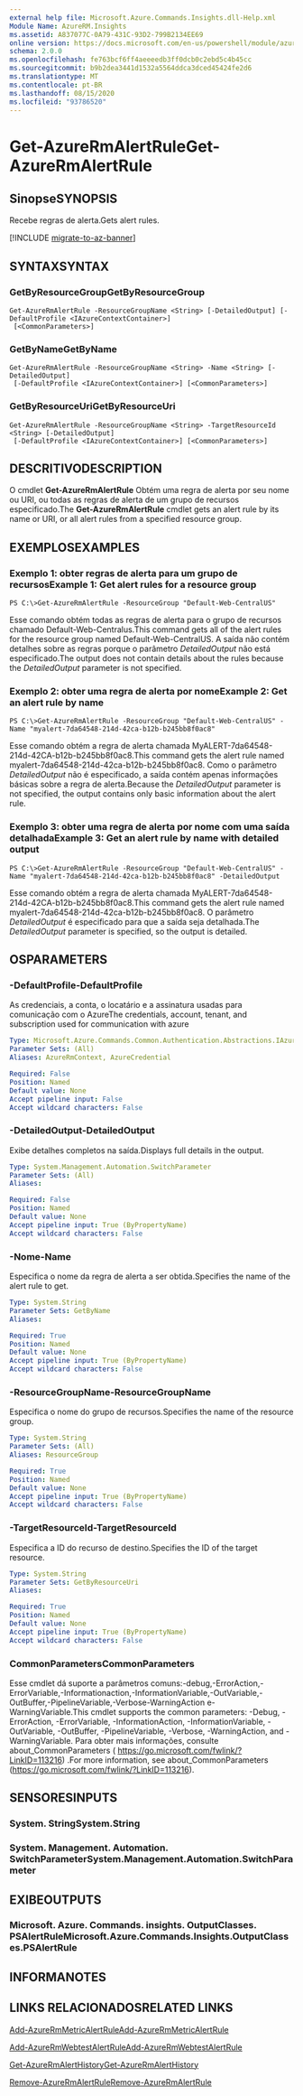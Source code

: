 ```yaml
---
external help file: Microsoft.Azure.Commands.Insights.dll-Help.xml
Module Name: AzureRM.Insights
ms.assetid: A837077C-0A79-431C-93D2-799B2134EE69
online version: https://docs.microsoft.com/en-us/powershell/module/azurerm.insights/get-azurermalertrule
schema: 2.0.0
ms.openlocfilehash: fe763bcf6ff4aeeeedb3ff0dcb0c2ebd5c4b45cc
ms.sourcegitcommit: b9b2dea3441d1532a5564ddca3dced45424fe2d6
ms.translationtype: MT
ms.contentlocale: pt-BR
ms.lasthandoff: 08/15/2020
ms.locfileid: "93786520"
---
```

# <span data-ttu-id="e5e20-101">Get-AzureRmAlertRule</span><span class="sxs-lookup"><span data-stu-id="e5e20-101">Get-AzureRmAlertRule</span></span>

## <span data-ttu-id="e5e20-102">Sinopse</span><span class="sxs-lookup"><span data-stu-id="e5e20-102">SYNOPSIS</span></span>
<span data-ttu-id="e5e20-103">Recebe regras de alerta.</span><span class="sxs-lookup"><span data-stu-id="e5e20-103">Gets alert rules.</span></span>

[!INCLUDE [migrate-to-az-banner](../../includes/migrate-to-az-banner.md)]

## <span data-ttu-id="e5e20-104">SYNTAX</span><span class="sxs-lookup"><span data-stu-id="e5e20-104">SYNTAX</span></span>

### <span data-ttu-id="e5e20-105">GetByResourceGroup</span><span class="sxs-lookup"><span data-stu-id="e5e20-105">GetByResourceGroup</span></span>
```
Get-AzureRmAlertRule -ResourceGroupName <String> [-DetailedOutput] [-DefaultProfile <IAzureContextContainer>]
 [<CommonParameters>]
```

### <span data-ttu-id="e5e20-106">GetByName</span><span class="sxs-lookup"><span data-stu-id="e5e20-106">GetByName</span></span>
```
Get-AzureRmAlertRule -ResourceGroupName <String> -Name <String> [-DetailedOutput]
 [-DefaultProfile <IAzureContextContainer>] [<CommonParameters>]
```

### <span data-ttu-id="e5e20-107">GetByResourceUri</span><span class="sxs-lookup"><span data-stu-id="e5e20-107">GetByResourceUri</span></span>
```
Get-AzureRmAlertRule -ResourceGroupName <String> -TargetResourceId <String> [-DetailedOutput]
 [-DefaultProfile <IAzureContextContainer>] [<CommonParameters>]
```

## <span data-ttu-id="e5e20-108">DESCRITIVO</span><span class="sxs-lookup"><span data-stu-id="e5e20-108">DESCRIPTION</span></span>
<span data-ttu-id="e5e20-109">O cmdlet **Get-AzureRmAlertRule** Obtém uma regra de alerta por seu nome ou URI, ou todas as regras de alerta de um grupo de recursos especificado.</span><span class="sxs-lookup"><span data-stu-id="e5e20-109">The **Get-AzureRmAlertRule** cmdlet gets an alert rule by its name or URI, or all alert rules from a specified resource group.</span></span>

## <span data-ttu-id="e5e20-110">EXEMPLOS</span><span class="sxs-lookup"><span data-stu-id="e5e20-110">EXAMPLES</span></span>

### <span data-ttu-id="e5e20-111">Exemplo 1: obter regras de alerta para um grupo de recursos</span><span class="sxs-lookup"><span data-stu-id="e5e20-111">Example 1: Get alert rules for a resource group</span></span>
```
PS C:\>Get-AzureRmAlertRule -ResourceGroup "Default-Web-CentralUS"
```

<span data-ttu-id="e5e20-112">Esse comando obtém todas as regras de alerta para o grupo de recursos chamado Default-Web-Centralus.</span><span class="sxs-lookup"><span data-stu-id="e5e20-112">This command gets all of the alert rules for the resource group named Default-Web-CentralUS.</span></span>
<span data-ttu-id="e5e20-113">A saída não contém detalhes sobre as regras porque o parâmetro *DetailedOutput* não está especificado.</span><span class="sxs-lookup"><span data-stu-id="e5e20-113">The output does not contain details about the rules because the *DetailedOutput* parameter is not specified.</span></span>

### <span data-ttu-id="e5e20-114">Exemplo 2: obter uma regra de alerta por nome</span><span class="sxs-lookup"><span data-stu-id="e5e20-114">Example 2: Get an alert rule by name</span></span>
```
PS C:\>Get-AzureRmAlertRule -ResourceGroup "Default-Web-CentralUS" -Name "myalert-7da64548-214d-42ca-b12b-b245bb8f0ac8"
```

<span data-ttu-id="e5e20-115">Esse comando obtém a regra de alerta chamada MyALERT-7da64548-214d-42CA-b12b-b245bb8f0ac8.</span><span class="sxs-lookup"><span data-stu-id="e5e20-115">This command gets the alert rule named myalert-7da64548-214d-42ca-b12b-b245bb8f0ac8.</span></span>
<span data-ttu-id="e5e20-116">Como o parâmetro *DetailedOutput* não é especificado, a saída contém apenas informações básicas sobre a regra de alerta.</span><span class="sxs-lookup"><span data-stu-id="e5e20-116">Because the *DetailedOutput* parameter is not specified, the output contains only basic information about the alert rule.</span></span>

### <span data-ttu-id="e5e20-117">Exemplo 3: obter uma regra de alerta por nome com uma saída detalhada</span><span class="sxs-lookup"><span data-stu-id="e5e20-117">Example 3: Get an alert rule by name with detailed output</span></span>
```
PS C:\>Get-AzureRmAlertRule -ResourceGroup "Default-Web-CentralUS" -Name "myalert-7da64548-214d-42ca-b12b-b245bb8f0ac8" -DetailedOutput
```

<span data-ttu-id="e5e20-118">Esse comando obtém a regra de alerta chamada MyALERT-7da64548-214d-42CA-b12b-b245bb8f0ac8.</span><span class="sxs-lookup"><span data-stu-id="e5e20-118">This command gets the alert rule named myalert-7da64548-214d-42ca-b12b-b245bb8f0ac8.</span></span>
<span data-ttu-id="e5e20-119">O parâmetro *DetailedOutput* é especificado para que a saída seja detalhada.</span><span class="sxs-lookup"><span data-stu-id="e5e20-119">The *DetailedOutput* parameter is specified, so the output is detailed.</span></span>

## <span data-ttu-id="e5e20-120">OS</span><span class="sxs-lookup"><span data-stu-id="e5e20-120">PARAMETERS</span></span>

### <span data-ttu-id="e5e20-121">-DefaultProfile</span><span class="sxs-lookup"><span data-stu-id="e5e20-121">-DefaultProfile</span></span>
<span data-ttu-id="e5e20-122">As credenciais, a conta, o locatário e a assinatura usadas para comunicação com o Azure</span><span class="sxs-lookup"><span data-stu-id="e5e20-122">The credentials, account, tenant, and subscription used for communication with azure</span></span>

```yaml
Type: Microsoft.Azure.Commands.Common.Authentication.Abstractions.IAzureContextContainer
Parameter Sets: (All)
Aliases: AzureRmContext, AzureCredential

Required: False
Position: Named
Default value: None
Accept pipeline input: False
Accept wildcard characters: False
```

### <span data-ttu-id="e5e20-123">-DetailedOutput</span><span class="sxs-lookup"><span data-stu-id="e5e20-123">-DetailedOutput</span></span>
<span data-ttu-id="e5e20-124">Exibe detalhes completos na saída.</span><span class="sxs-lookup"><span data-stu-id="e5e20-124">Displays full details in the output.</span></span>

```yaml
Type: System.Management.Automation.SwitchParameter
Parameter Sets: (All)
Aliases:

Required: False
Position: Named
Default value: None
Accept pipeline input: True (ByPropertyName)
Accept wildcard characters: False
```

### <span data-ttu-id="e5e20-125">-Nome</span><span class="sxs-lookup"><span data-stu-id="e5e20-125">-Name</span></span>
<span data-ttu-id="e5e20-126">Especifica o nome da regra de alerta a ser obtida.</span><span class="sxs-lookup"><span data-stu-id="e5e20-126">Specifies the name of the alert rule to get.</span></span>

```yaml
Type: System.String
Parameter Sets: GetByName
Aliases:

Required: True
Position: Named
Default value: None
Accept pipeline input: True (ByPropertyName)
Accept wildcard characters: False
```

### <span data-ttu-id="e5e20-127">-ResourceGroupName</span><span class="sxs-lookup"><span data-stu-id="e5e20-127">-ResourceGroupName</span></span>
<span data-ttu-id="e5e20-128">Especifica o nome do grupo de recursos.</span><span class="sxs-lookup"><span data-stu-id="e5e20-128">Specifies the name of the resource group.</span></span>

```yaml
Type: System.String
Parameter Sets: (All)
Aliases: ResourceGroup

Required: True
Position: Named
Default value: None
Accept pipeline input: True (ByPropertyName)
Accept wildcard characters: False
```

### <span data-ttu-id="e5e20-129">-TargetResourceId</span><span class="sxs-lookup"><span data-stu-id="e5e20-129">-TargetResourceId</span></span>
<span data-ttu-id="e5e20-130">Especifica a ID do recurso de destino.</span><span class="sxs-lookup"><span data-stu-id="e5e20-130">Specifies the ID of the target resource.</span></span>

```yaml
Type: System.String
Parameter Sets: GetByResourceUri
Aliases:

Required: True
Position: Named
Default value: None
Accept pipeline input: True (ByPropertyName)
Accept wildcard characters: False
```

### <span data-ttu-id="e5e20-131">CommonParameters</span><span class="sxs-lookup"><span data-stu-id="e5e20-131">CommonParameters</span></span>
<span data-ttu-id="e5e20-132">Esse cmdlet dá suporte a parâmetros comuns:-debug,-ErrorAction,-ErrorVariable,-Informationaction,-InformationVariable,-OutVariable,-OutBuffer,-PipelineVariable,-Verbose-WarningAction e-WarningVariable.</span><span class="sxs-lookup"><span data-stu-id="e5e20-132">This cmdlet supports the common parameters: -Debug, -ErrorAction, -ErrorVariable, -InformationAction, -InformationVariable, -OutVariable, -OutBuffer, -PipelineVariable, -Verbose, -WarningAction, and -WarningVariable.</span></span> <span data-ttu-id="e5e20-133">Para obter mais informações, consulte about_CommonParameters ( https://go.microsoft.com/fwlink/?LinkID=113216) .</span><span class="sxs-lookup"><span data-stu-id="e5e20-133">For more information, see about_CommonParameters (https://go.microsoft.com/fwlink/?LinkID=113216).</span></span>

## <span data-ttu-id="e5e20-134">SENSORES</span><span class="sxs-lookup"><span data-stu-id="e5e20-134">INPUTS</span></span>

### <span data-ttu-id="e5e20-135">System. String</span><span class="sxs-lookup"><span data-stu-id="e5e20-135">System.String</span></span>

### <span data-ttu-id="e5e20-136">System. Management. Automation. SwitchParameter</span><span class="sxs-lookup"><span data-stu-id="e5e20-136">System.Management.Automation.SwitchParameter</span></span>

## <span data-ttu-id="e5e20-137">EXIBE</span><span class="sxs-lookup"><span data-stu-id="e5e20-137">OUTPUTS</span></span>

### <span data-ttu-id="e5e20-138">Microsoft. Azure. Commands. insights. OutputClasses. PSAlertRule</span><span class="sxs-lookup"><span data-stu-id="e5e20-138">Microsoft.Azure.Commands.Insights.OutputClasses.PSAlertRule</span></span>

## <span data-ttu-id="e5e20-139">INFORMA</span><span class="sxs-lookup"><span data-stu-id="e5e20-139">NOTES</span></span>

## <span data-ttu-id="e5e20-140">LINKS RELACIONADOS</span><span class="sxs-lookup"><span data-stu-id="e5e20-140">RELATED LINKS</span></span>



[<span data-ttu-id="e5e20-141">Add-AzureRmMetricAlertRule</span><span class="sxs-lookup"><span data-stu-id="e5e20-141">Add-AzureRmMetricAlertRule</span></span>](./Add-AzureRmMetricAlertRule.md)

[<span data-ttu-id="e5e20-142">Add-AzureRmWebtestAlertRule</span><span class="sxs-lookup"><span data-stu-id="e5e20-142">Add-AzureRmWebtestAlertRule</span></span>](./Add-AzureRmWebtestAlertRule.md)

[<span data-ttu-id="e5e20-143">Get-AzureRmAlertHistory</span><span class="sxs-lookup"><span data-stu-id="e5e20-143">Get-AzureRmAlertHistory</span></span>](./Get-AzureRmAlertHistory.md)

[<span data-ttu-id="e5e20-144">Remove-AzureRmAlertRule</span><span class="sxs-lookup"><span data-stu-id="e5e20-144">Remove-AzureRmAlertRule</span></span>](./Remove-AzureRmAlertRule.md)


